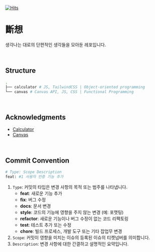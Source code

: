 [![Hits](https://hits.seeyoufarm.com/api/count/incr/badge.svg?url=https%3A%2F%2Fgithub.com%2FsalutBleu%2Fthought-fragments&count_bg=%74716A&title_bg=%23555555&icon=&icon_color=%23E7E7E7&title=hits&edge_flat=false)](https://hits.seeyoufarm.com)

# 斷想
생각나는 대로의 단편적인 생각들을 모아둔 레포입니다.

<br>

## Structure
```bash
.
├── calculator # JS, TailwindCSS | Object-oriented programming
└── canvas # Canvas API, JS, CSS | Functional Programming
```

<br>

## Acknowledgments
- [Calculator](https://github.com/salutBleu/thought-fragments/tree/master/calculator)
- [Canvas](https://github.com/salutBleu/thought-fragments/tree/master/canvas)

<br>

## Commit Convention
```bash
# Type: Scope Description 
feat: #1 사용자 인증 기능 추가
```
1. `Type`: 커밋의 타입은 변경 사항의 목적 또는 범주를 나타냅니다.
   - **feat**: 새로운 기능 추가
   - **fix**: 버그 수정
   - **docs**: 문서 변경
   - **style**: 코드의 기능에 영향을 주지 않는 변경 (예: 포맷팅)
   - **refactor**: 새로운 기능이나 버그 수정이 없는 코드 리팩토링
   - **test**: 테스트 추가 또는 수정
   - **chore**: 빌드 프로세스, 개발 도구 또는 기타 잡업무 변경
2. `Scope`: 커밋이 영향을 미치는 이슈의 등록된 이슈의 티켓넘버를 의미합니다.
3. `Description`: 변경 사항에 대한 간결하고 설명적인 요약입니다.
